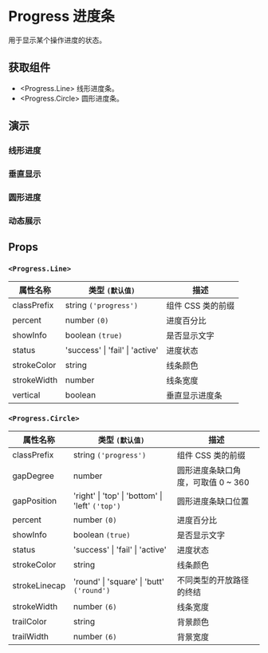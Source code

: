 # Progress 进度条

用于显示某个操作进度的状态。

## 获取组件

<!--{include:<import-guide>}-->

- <Progress.Line> 线形进度条。
- <Progress.Circle> 圆形进度条。

## 演示

### 线形进度

<!--{include:`line.md`}-->

### 垂直显示

<!--{include:`line-vertical.md`}-->

### 圆形进度

<!--{include:`circle.md`}-->

### 动态展示

<!--{include:`dynamic.md`}-->

## Props

### `<Progress.Line>`

| 属性名称    | 类型 `(默认值)`                         | 描述              |
| ----------- | --------------------------------------- | ----------------- |
| classPrefix | string `('progress')`                   | 组件 CSS 类的前缀 |
| percent     | number `(0)`                            | 进度百分比        |
| showInfo    | boolean `(true)`                        | 是否显示文字      |
| status      | 'success' &#124; 'fail' &#124; 'active' | 进度状态          |
| strokeColor | string                                  | 线条颜色          |
| strokeWidth | number                                  | 线条宽度          |
| vertical    | boolean                                 | 垂直显示进度条    |

### `<Progress.Circle>`

| 属性名称      | 类型 `(默认值)`                                              | 描述                               |
| ------------- | ------------------------------------------------------------ | ---------------------------------- |
| classPrefix   | string `('progress')`                                        | 组件 CSS 类的前缀                  |
| gapDegree     | number                                                       | 圆形进度条缺口角度，可取值 0 ~ 360 |
| gapPosition   | 'right' &#124; 'top' &#124; 'bottom' &#124; 'left' `('top')` | 圆形进度条缺口位置                 |
| percent       | number `(0)`                                                 | 进度百分比                         |
| showInfo      | boolean `(true)`                                             | 是否显示文字                       |
| status        | 'success' &#124; 'fail' &#124; 'active'                      | 进度状态                           |
| strokeColor   | string                                                       | 线条颜色                           |
| strokeLinecap | 'round' &#124; 'square' &#124; 'butt' `('round')`            | 不同类型的开放路径的终结           |
| strokeWidth   | number `(6)`                                                 | 线条宽度                           |
| trailColor    | string                                                       | 背景颜色                           |
| trailWidth    | number `(6)`                                                 | 背景宽度                           |

